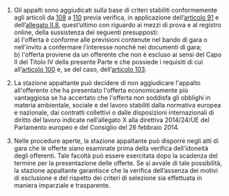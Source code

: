 1.  Gli appalti sono aggiudicati sulla base di criteri stabiliti conformemente agli articoli da [108](/index.html?article=articolo-108&version=1) a [110](/index.html?article=articolo-110&version=2) previa verifica, in applicazione dell’[articolo 91](/index.html?article=articolo-91&version=1) e dell’[allegato II.8](/index.html?section=attachment-2-8&version=1), quest’ultimo con riguardo ai mezzi di prova e al registro online, della sussistenza dei seguenti presupposti: <br>a) l'offerta è conforme alle previsioni contenute nel bando di gara o nell'invito a confermare l’interesse nonché nei documenti di gara; <br>b) l'offerta proviene da un offerente che non è escluso ai sensi del Capo II del Titolo IV della presente Parte e che possiede i requisiti di cui all’[articolo 100](/index.html?article=articolo-100&version=2) e, se del caso, dell’[articolo 103](/index.html?article=articolo-103&version=2).

2. La stazione appaltante può decidere di non aggiudicare l'appalto all'offerente che ha presentato l'offerta economicamente più vantaggiosa se ha accertato che l'offerta non soddisfa gli obblighi in materia ambientale, sociale e del lavoro stabiliti dalla normativa europea e nazionale, dai contratti collettivi o dalle disposizioni internazionali di diritto del lavoro indicate nell’allegato X alla direttiva 2014/24/UE del Parlamento europeo e del Consiglio del 26 febbraio 2014.
 
3. Nelle procedure aperte, la stazione appaltante può disporre negli atti di gara che le offerte siano esaminate prima della verifica dell’idoneità degli offerenti. Tale facoltà può essere esercitata dopo la scadenza del termine per la presentazione delle offerte. Se si avvale di tale possibilità, la stazione appaltante garantisce che la verifica dell’assenza dei motivi di esclusione e del rispetto dei criteri di selezione sia effettuata in maniera imparziale e trasparente.

